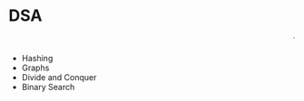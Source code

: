 # DSA
<marquee>This is my DSA Repo</marquee>
<ul>
<li>Hashing</li>
<li>Graphs</li>
<li>Divide and Conquer</li>
<li>Binary Search</li>
</ul>